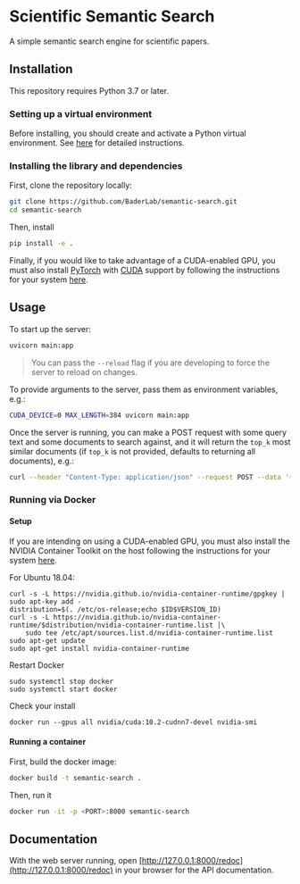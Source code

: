 # Scientific Semantic Search

A simple semantic search engine for scientific papers.

## Installation

This repository requires Python 3.7 or later.

### Setting up a virtual environment

Before installing, you should create and activate a Python virtual environment. See [here](https://github.com/allenai/allennlp#installing-via-pip) for detailed instructions.

### Installing the library and dependencies

First, clone the repository locally:

```bash
git clone https://github.com/BaderLab/semantic-search.git
cd semantic-search
```

Then, install

```bash
pip install -e .
```

Finally, if you would like to take advantage of a CUDA-enabled GPU, you must also install [PyTorch](https://pytorch.org/) with [CUDA](https://developer.nvidia.com/cuda-zone) support by following the instructions for your system [here](https://pytorch.org/get-started/locally/).

## Usage

To start up the server:

```bash
uvicorn main:app
```

> You can pass the `--reload` flag if you are developing to force the server to reload on changes.

To provide arguments to the server, pass them as environment variables, e.g.:

```bash
CUDA_DEVICE=0 MAX_LENGTH=384 uvicorn main:app
```

Once the server is running, you can make a POST request with some query text and some documents to search against, and it will return the `top_k` most similar documents (if `top_k` is not provided, defaults to returning all documents), e.g.:

```bash
curl --header "Content-Type: application/json" --request POST --data '{"query":{"uid":"someid","text":"The TGF-beta superfamily of growth and differentiation factors, including TGF-beta, Activins and bone morphogenetic proteins (BMPs) play critical roles in regulating the development of many organisms."},"documents":[{"uid":"9887103","text":"The Drosophila activin receptor baboon signals through dSmad2 and controls cell proliferation but not patterning during larval development.\n"},{"uid":"30049242","text":"Transcriptional up-regulation of the TGF-β intracellular signaling transducer Mad of Drosophila larvae in response to parasitic nematode infection.\n"},{"uid":"22936248","text":"High-fidelity promoter profiling reveals widespread alternative promoter usage and transposon-driven developmental gene expression.\n"}],"top_k":3}' http://localhost:8000/
```

### Running via Docker

#### Setup

If you are intending on using a CUDA-enabled GPU, you must also install the NVIDIA Container Toolkit on the host following the instructions for your system [here](https://github.com/NVIDIA/nvidia-docker).

For Ubuntu 18.04:

```
curl -s -L https://nvidia.github.io/nvidia-container-runtime/gpgkey | sudo apt-key add -
distribution=$(. /etc/os-release;echo $ID$VERSION_ID)
curl -s -L https://nvidia.github.io/nvidia-container-runtime/$distribution/nvidia-container-runtime.list |\
    sudo tee /etc/apt/sources.list.d/nvidia-container-runtime.list
sudo apt-get update
sudo apt-get install nvidia-container-runtime
```

Restart Docker

```
sudo systemctl stop docker
sudo systemctl start docker
```

Check your install

```
docker run --gpus all nvidia/cuda:10.2-cudnn7-devel nvidia-smi
```

#### Running a container

First, build the docker image:

```bash
docker build -t semantic-search .
```

Then, run it

```bash
docker run -it -p <PORT>:8000 semantic-search
```

## Documentation

With the web server running, open [http://127.0.0.1:8000/redoc](http://127.0.0.1:8000/redoc) in your browser for the API documentation.
